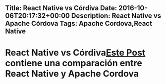 Title: React Native vs Córdiva
Date: 2016-10-06T20:17:32+00:00
Description: React Native vs Apache Córdova
Tags: Apache Cordova,React Native
---
# React Native vs Córdiva[Este Post](https://www.toptal.com/mobile/comparing-react-native-to-cordova) contiene una comparación entre React Native y Apache Cordova